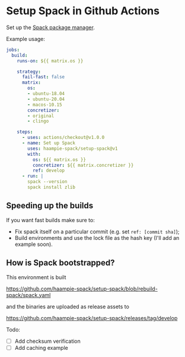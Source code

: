 # Setup Spack in Github Actions

Set up the [Spack package manager](https://github.com/spack/spack).

Example usage:

```yaml
jobs:
  build:
    runs-on: ${{ matrix.os }}

    strategy:
      fail-fast: false
      matrix:
        os:
        - ubuntu-18.04
        - ubuntu-20.04
        - macos-10.15
        concretizer:
        - original
        - clingo

    steps:
      - uses: actions/checkout@v1.0.0
      - name: Set up Spack
        uses: haampie-spack/setup-spack@v1
        with:
          os: ${{ matrix.os }}
          concretizer: ${{ matrix.concretizer }}
          ref: develop
      - run: |
        spack --version
        spack install zlib
```

## Speeding up the builds

If you want fast builds make sure to:

- Fix spack itself on a particular commit (e.g. set `ref: [commit sha]`);
- Build environments and use the lock file as the hash key (I'll add an example soon).


## How is Spack bootstrapped?

This environment is built

https://github.com/haampie-spack/setup-spack/blob/rebuild-spack/spack.yaml

and the binaries are uploaded as release assets to

https://github.com/haampie-spack/setup-spack/releases/tag/develop

Todo:
- [ ] Add checksum verification
- [ ] Add caching example

